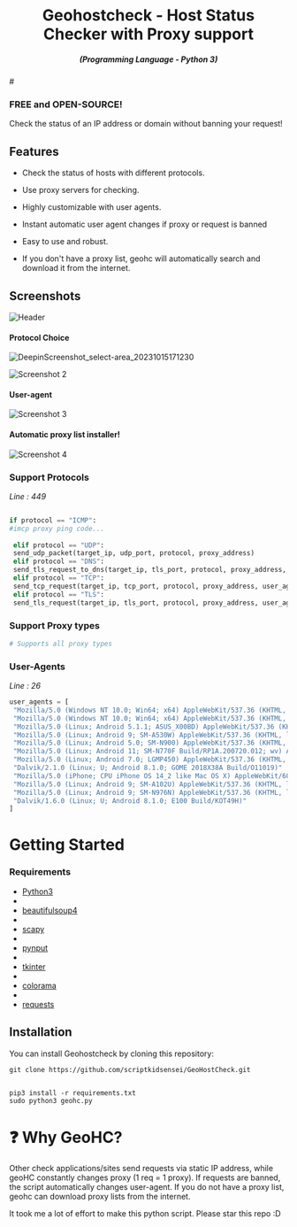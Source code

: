 
<h1 align="center">Geohostcheck - Host Status Checker with Proxy support</h1>
<em><h5 align="center">(Programming Language - Python 3)</h5></em># 
 
### FREE and OPEN-SOURCE!

Check the status of an IP address or domain without banning your request!

 
## Features 
 
- Check the status of hosts with different protocols.
 
- Use proxy servers for checking.
  
- Highly customizable with user agents.

 * Instant automatic user agent changes if proxy or request is banned
   
- Easy to use and robust.
  
- If you don't have a proxy list, geohc will automatically search and download it from the internet.
 


## Screenshots
 
![Header](https://github.com/scriptkidsensei/GeoHostCheck/assets/55909183/fea0a2eb-905e-4858-b2a7-17d3d8222ea1)
 
#### Protocol Choice
 
![DeepinScreenshot_select-area_20231015171230](https://github.com/scriptkidsensei/GeoHostCheck/assets/55909183/f762db56-8b76-4e62-a833-f0edad1e6601)
 
![Screenshot 2](https://github.com/scriptkidsensei/GeoHostCheck/assets/55909183/a78db6dd-6a6a-47d7-9dd2-cf8df0f505e9)
 
#### User-agent
 
![Screenshot 3](https://github.com/scriptkidsensei/GeoHostCheck/assets/55909183/f64187de-c789-4cd8-9824-20e79b3dc024)
 
#### Automatic proxy list installer!
 
![Screenshot 4](https://github.com/scriptkidsensei/GeoHostCheck/assets/55909183/523e67ac-26a0-473e-bb1d-70e734ef3976)
 
 
 
 ### Support Protocols 
 
 *Line : 449*
 
```python

if protocol == "ICMP":
#imcp proxy ping code...
 
 elif protocol == "UDP":
 send_udp_packet(target_ip, udp_port, protocol, proxy_address)
 elif protocol == "DNS":
 send_tls_request_to_dns(target_ip, tls_port, protocol, proxy_address, user_agent)
 elif protocol == "TCP":
 send_tcp_request(target_ip, tcp_port, protocol, proxy_address, user_agent)
 elif protocol == "TLS":
 send_tls_request(target_ip, tls_port, protocol, proxy_address, user_agent)
```
 
### Support Proxy types
 
```python
# Supports all proxy types
```
 
### User-Agents 
 
*Line : 26*
 
```python
user_agents = [
 "Mozilla/5.0 (Windows NT 10.0; Win64; x64) AppleWebKit/537.36 (KHTML, like Gecko) Chrome/58.0.3029.110 Safari/537.36",
 "Mozilla/5.0 (Windows NT 10.0; Win64; x64) AppleWebKit/537.36 (KHTML, like Gecko) Firefox/52.0 Safari/537.36",
 "Mozilla/5.0 (Linux; Android 5.1.1; ASUS_X00BD) AppleWebKit/537.36 (KHTML, like Gecko) Chrome/85.0.4183.101 Mobile Safari/537.36"
 "Mozilla/5.0 (Linux; Android 9; SM-A530W) AppleWebKit/537.36 (KHTML, like Gecko) Chrome/83.0.4103.101 Mobile Safari/537.36"
 "Mozilla/5.0 (Linux; Android 5.0; SM-N900) AppleWebKit/537.36 (KHTML, like Gecko) Chrome/83.0.4103.106 Mobile Safari/537.36"
 "Mozilla/5.0 (Linux; Android 11; SM-N770F Build/RP1A.200720.012; wv) AppleWebKit/537.36 (KHTML, like Gecko) Version/4.0 Chrome/91.0.4472.101 Mobile Safari/537.36"
 "Mozilla/5.0 (Linux; Android 7.0; LGMP450) AppleWebKit/537.36 (KHTML, like Gecko) Chrome/83.0.4103.101 Mobile Safari/537.36"
 "Dalvik/2.1.0 (Linux; U; Android 8.1.0; GOME 2018X38A Build/O11019)"
 "Mozilla/5.0 (iPhone; CPU iPhone OS 14_2 like Mac OS X) AppleWebKit/605.1.15 (KHTML, like Gecko) GSA/129.0.336390422 Mobile/15E148 Safari/604.1"
 "Mozilla/5.0 (Linux; Android 9; SM-A102U) AppleWebKit/537.36 (KHTML, like Gecko) Chrome/89.0.4389.86 Mobile Safari/537.36"
 "Mozilla/5.0 (Linux; Android 9; SM-N976N) AppleWebKit/537.36 (KHTML, like Gecko) Chrome/78.0.3904.90 Mobile Safari/537.36"
 "Dalvik/1.6.0 (Linux; U; Android 8.1.0; E100 Build/KOT49H)"
]
```
# Getting Started
### Requirements

- [Python3](https://www.python.org/downloads/)
- 
- [beautifulsoup4](https://pypi.org/project/beautifulsoup4/)
- 
- [scapy](https://scapy.net/)
- 
- [pynput](https://pypi.org/project/pynput/)
- 
- [tkinter](https://www.geeksforgeeks.org/python-gui-tkinter/)
- 
- [colorama](https://pypi.org/project/colorama/)
- 
- [requests](https://pypi.org/project/requests/)
  
## Installation
 
You can install Geohostcheck by cloning this repository:
 
```shell
git clone https://github.com/scriptkidsensei/GeoHostCheck.git
 
```
 
```shell
pip3 install -r requirements.txt
sudo python3 geohc.py
```
 # :question: Why GeoHC?

Other check applications/sites send requests via static IP address, while geoHC constantly changes proxy (1 req = 1 proxy). 
If requests are banned, the script automatically changes user-agent. If you do not have a proxy list, geohc can download proxy lists from the internet.

 
It took me a lot of effort to make this python script. Please star this repo :D
